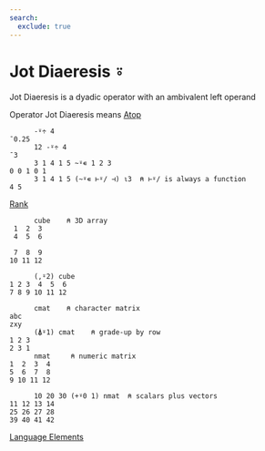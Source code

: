 ```yaml
---
search:
  exclude: true
---
```

<h1 class="heading"><span class="name">Jot Diaeresis</span> <span class="command">⍤</span></h1>

Jot Diaeresis is a dyadic operator with an ambivalent left operand

Operator Jot Diaeresis means
[Atop](../primitive-operators/atop.md)
```apl
      -⍤÷ 4
¯0.25
      12 -⍤÷ 4
¯3
      3 1 4 1 5 ~⍤∊ 1 2 3
0 0 1 0 1
      3 1 4 1 5 (~⍤∊ ⊢⍤/ ⊣) ⍳3  ⍝ ⊢⍤/ is always a function
4 5
```
[Rank ](../primitive-operators/rank.md)
```apl
      cube    ⍝ 3D array
 1  2  3
 4  5  6
        
 7  8  9
10 11 12

      (,⍤2) cube
1 2 3  4  5  6
7 8 9 10 11 12

      cmat    ⍝ character matrix
abc
zxy 
      (⍋⍤1) cmat    ⍝ grade-up by row  
1 2 3 
2 3 1 
      nmat     ⍝ numeric matrix
1  2  3  4
5  6  7  8
9 10 11 12
 
      10 20 30 (+⍤0 1) nmat  ⍝ scalars plus vectors
11 12 13 14 
25 26 27 28 
39 40 41 42
```
[Language Elements](./language-elements.md)


